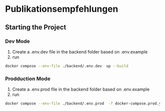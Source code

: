 # Publikationsempfehlungen

## Starting the Project



### Dev Mode

1. Create a .env.dev file in the backend folder based on .env.example
2. run 

```bash
docker compose --env-file ./backend/.env.dev  up --build

```

### Prodduction Mode
1. Create a .env.prod file in the backend folder based on .env.example
2. run
```bash
docker compose --env-file ./backend/.env.prod  -f docker-compose.prod.yml  up --build
```